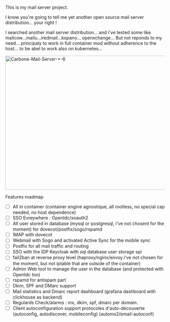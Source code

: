 This is my mail server project.

I know you're going to tell me yet another open source mail server distribution... your right !

I searched another mail server distribution... and i've tested some like mailcow...mailu...iredmail...kopano... openxchange...
But not reponds to my need... principaly to work in full container mod without adherence to the host... to be abel to work also on kubernetes...


<img width="740" height="422" alt="Carbone-Mail-Server-+-6" src="https://github.com/user-attachments/assets/eb4b2802-6a90-465a-b68b-e5c2c08e7c61" />


Features roadmap
- [ ] All in container (container engine agnostique, all rootless, no special cap needed, no host dependence)
- [ ] SSO Evreywhere : OpenIdc/xoauth2
- [ ] All user stored in database (mysql or postgresql, i've not chosent for the moment) for dovecot/postfix/sogo/rspamd
- [ ] IMAP with dovecot
- [ ] Webmail with Sogo and activated Active Sync for the mobile sync
- [ ] Postfix for all mail traffic and routing
- [ ] SSO with the IDP Keycloak with sql database user storage spi
- [ ] fail2ban at reverse proxy level (haproxy/nginx/envoy i've not chosen for the moment, but not iptable that are outside of the container)
- [ ] Admin Web tool to manage the user in the database (and protected with OpenIdc too)
- [ ] rspamd for antispam part
- [ ] Dkim, SPF and DMarc support
- [ ] Mail statistics and Dmarc report dashboard (grafana dashboard with clickhouse as backend)
- [ ] Regulards Check/alarms : mx, dkim, spf, dmarc per domain.
- [ ] Client autoconfiguration support protocoles d'auto-découverte (autoconfig, autodiscover, mobileconfig) (automx2/email-autoconf)
